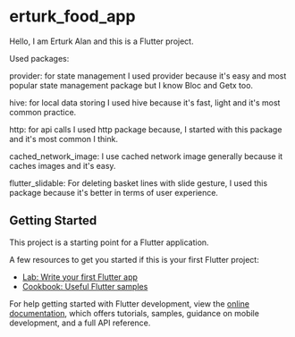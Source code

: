 # erturk_food_app

Hello, I am Erturk Alan and this is a Flutter project.

Used packages:

provider: for state management I used provider because it's easy and most popular state management package but I know Bloc and Getx too.

hive: for local data storing I used hive because it's fast, light and it's most common practice.

http: for api calls I used http package because, I started with this package and it's most common I think.

cached_network_image: I use cached network image generally because it caches images and it's easy.

flutter_slidable: For deleting basket lines with slide gesture, I used this package because it's better in terms of user experience.


## Getting Started

This project is a starting point for a Flutter application.

A few resources to get you started if this is your first Flutter project:

- [Lab: Write your first Flutter app](https://docs.flutter.dev/get-started/codelab)
- [Cookbook: Useful Flutter samples](https://docs.flutter.dev/cookbook)

For help getting started with Flutter development, view the
[online documentation](https://docs.flutter.dev/), which offers tutorials,
samples, guidance on mobile development, and a full API reference.
